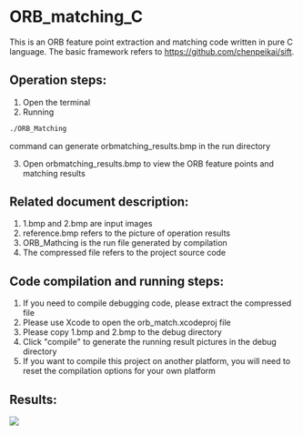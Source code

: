 # ORB_matching_C
This is an ORB feature point extraction and matching code written in pure C language.
The basic framework refers to https://github.com/chenpeikai/sift.

## Operation steps:
1. Open the terminal
2. Running 
 ```bash
 ./ORB_Matching
 ``` 
 command can generate orbmatching_results.bmp in the run directory
 
3. Open orbmatching_results.bmp to view the ORB feature points and matching results

## Related document description:
1. 1.bmp and 2.bmp are input images
2. reference.bmp refers to the picture of operation results
3. ORB_Mathcing is the run file generated by compilation
4. The compressed file refers to the project source code

## Code compilation and running steps:
1. If you need to compile debugging code, please extract the compressed file
2. Please use Xcode to open the orb_match.xcodeproj file
3. Please copy 1.bmp and 2.bmp to the debug directory
4. Click "compile" to generate the running result pictures in the debug directory
5. If you want to compile this project on another platform, you will need to reset the compilation options for your own platform

## Results:
![](https://github.com/swchui/ORB_matching_C/blob/master/reference.bmp)
